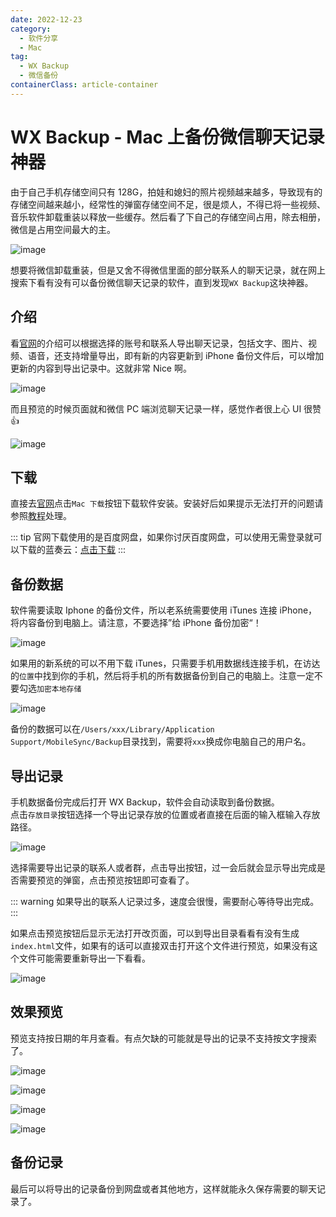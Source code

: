 ```yaml
---
date: 2022-12-23
category:
  - 软件分享
  - Mac
tag:
  - WX Backup
  - 微信备份
containerClass: article-container
---
```


# WX Backup - Mac 上备份微信聊天记录神器

由于自己手机存储空间只有 128G，拍娃和媳妇的照片视频越来越多，导致现有的存储空间越来越小，经常性的弹窗存储空间不足，很是烦人，不得已将一些视频、音乐软件卸载重装以释放一些缓存。然后看了下自己的存储空间占用，除去相册，微信是占用空间最大的主。

<!-- more -->

![image](https://image.liubing.me/2022/12/23/4c4006bdc0cf9.PNG)

想要将微信卸载重装，但是又舍不得微信里面的部分联系人的聊天记录，就在网上搜索下看有没有可以备份微信聊天记录的软件，直到发现`WX Backup`这块神器。

## 介绍

看[官网](http://wxbackup.imxfd.com/)的介绍可以根据选择的账号和联系人导出聊天记录，包括文字、图片、视频、语音，还支持增量导出，即有新的内容更新到 iPhone 备份文件后，可以增加更新的内容到导出记录中。这就非常 Nice 啊。

![image](https://image.liubing.me/2022/12/23/0f130948c49a5.jpg)

而且预览的时候页面就和微信 PC 端浏览聊天记录一样，感觉作者很上心 UI 很赞 👍

![image](https://image.liubing.me/2022/12/23/77052bd90b764.png)

## 下载

直接去[官网](http://wxbackup.imxfd.com/)点击`Mac 下载`按钮下载软件安装。安装好后如果提示无法打开的问题请参照[教程](./mac-cannot-be-opened-because-apple-cannot-check-if-it-contain-malware.md)处理。

::: tip
官网下载使用的是百度网盘，如果你讨厌百度网盘，可以使用无需登录就可以下载的蓝奏云：[点击下载](https://lbx.lanzoue.com/iDwsJ0jc8ubg)
:::

## 备份数据

软件需要读取 Iphone 的备份文件，所以老系统需要使用 iTunes 连接 iPhone，将内容备份到电脑上。请注意，不要选择”给 iPhone 备份加密“！

![image](https://image.liubing.me/2022/12/23/9333cea397705.jpg)

如果用的新系统的可以不用下载 iTunes，只需要手机用数据线连接手机，在访达的`位置`中找到你的手机，然后将手机的所有数据备份到自己的电脑上。注意一定不要勾选`加密本地存储`

![image](https://image.liubing.me/2022/12/23/7e854d810ac1a.png)

备份的数据可以在`/Users/xxx/Library/Application Support/MobileSync/Backup`目录找到，需要将`xxx`换成你电脑自己的用户名。

## 导出记录

手机数据备份完成后打开 WX Backup，软件会自动读取到备份数据。  
点击`存放目录`按钮选择一个导出记录存放的位置或者直接在后面的输入框输入存放路径。

![image](https://image.liubing.me/2022/12/23/8b6140ff268d6.png)

选择需要导出记录的联系人或者群，点击导出按钮，过一会后就会显示导出完成是否需要预览的弹窗，点击预览按钮即可查看了。

::: warning
如果导出的联系人记录过多，速度会很慢，需要耐心等待导出完成。
:::

如果点击预览按钮后显示无法打开改页面，可以到导出目录看看有没有生成`index.html`文件，如果有的话可以直接双击打开这个文件进行预览，如果没有这个文件可能需要重新导出一下看看。

![image](https://image.liubing.me/2022/12/23/47ad3e472827c.png)

## 效果预览

预览支持按日期的年月查看。有点欠缺的可能就是导出的记录不支持按文字搜索了。

![image](https://image.liubing.me/2022/12/23/8a01098e80d2c.png)

![image](https://image.liubing.me/2022/12/23/8a2c29f7643ba.png)

![image](https://image.liubing.me/2022/12/23/b19cde02c9da7.png)

![image](https://image.liubing.me/2022/12/23/e4651347350b3.png)

## 备份记录

最后可以将导出的记录备份到网盘或者其他地方，这样就能永久保存需要的聊天记录了。
